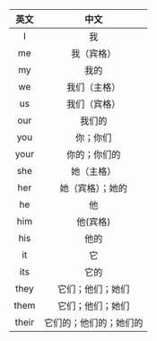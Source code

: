 |英文|中文|
|:---:|:---:|
| I | 我 |
| me | 我（宾格） |
| my | 我的 |
| we | 我们（主格） |
| us | 我们（宾格） |
| our | 我们的 |
| you | 你；你们 |
| your | 你的；你们的 |
| she | 她（主格） |
| her | 她（宾格）；她的 |
| he | 他 | 
| him | 他(宾格) |
| his | 他的 | 
| it | 它 |
| its | 它的 |
| they | 它们；他们；她们 |
| them | 它们；他们；她们 |
| their | 它们的；他们的；她们的 |
